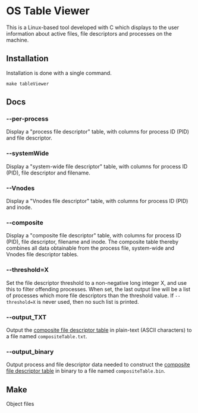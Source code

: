 # OS Table Viewer

This is a Linux-based tool developed with C which displays to the user information about active files, file descriptors and processes on the machine.

## Installation

Installation is done with a single command.
```
make tableViewer
```

## Docs

### --per-process

Display a "process file descriptor" table, with columns for process ID (PID) and file descriptor.

### --systemWide

Display a "system-wide file descriptor" table, with columns for process ID (PID), file descriptor and filename.

### --Vnodes

Display a "Vnodes file descriptor" table, with columns for process ID (PID) and inode.

### --composite

Display a "composite file descriptor" table, with columns for process ID (PID), file descriptor, filename and inode. The composite table thereby combines all data obtainable from the process file, system-wide and Vnodes file descriptor tables.

### --threshold=X

Set the file descriptor threshold to a non-negative long integer X, and use this to filter offending processes. When set, the last output line will be a list of processes which more file descriptors than the threshold value. If `--threshold=X` is never used, then no such list is  printed.

### --output_TXT

Output the [composite file descriptor table](#--composite) in plain-text (ASCII characters) to a file named `compositeTable.txt`.

### --output_binary

Output process and file descriptor data needed to construct the [composite file descriptor table](#--composite) in binary to a file named `compositeTable.bin`.

## Make 

Object files 


